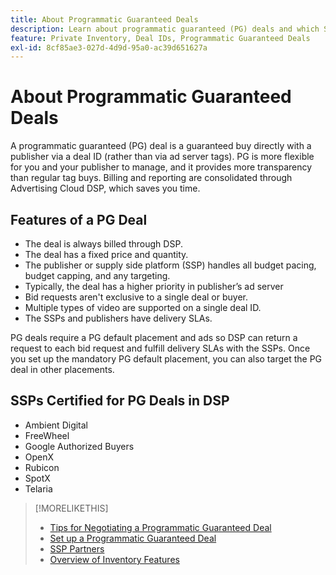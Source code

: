 ```yaml
---
title: About Programmatic Guaranteed Deals
description: Learn about programmatic guaranteed (PG) deals and which SSPs are certified to provide them.
feature: Private Inventory, Deal IDs, Programmatic Guaranteed Deals
exl-id: 8cf85ae3-027d-4d9d-95a0-ac39d651627a
---
```

# About Programmatic Guaranteed Deals

A programmatic guaranteed (PG) deal is a guaranteed buy directly with a publisher via a deal ID (rather than via ad server tags). PG is more flexible for you and your publisher to manage, and it provides more transparency than regular tag buys. Billing and reporting are consolidated through Advertising Cloud DSP, which saves you time.

## Features of a PG Deal

* The deal is always billed through DSP.
* The deal has a fixed price and quantity.
* The publisher or supply side platform (SSP) handles all budget pacing, budget capping, and any targeting.
* Typically, the deal has a higher priority in publisher’s ad server
* Bid requests aren't exclusive to a single deal or buyer.
* Multiple types of video are supported on a single deal ID.
* The SSPs and publishers have delivery SLAs.

PG deals require a PG default placement and ads so DSP can return a request to each bid request and fulfill delivery SLAs with the SSPs. Once you set up the mandatory PG default placement, you can also target the PG deal in other placements.

## SSPs Certified for PG Deals in DSP

* Ambient Digital
* FreeWheel
* Google Authorized Buyers
* OpenX
* Rubicon
* SpotX
* Telaria

>[!MORELIKETHIS]
>
>* [Tips for Negotiating a Programmatic Guaranteed Deal](/help/dsp/inventory/programmatic-guaranteed-tips.md)
>* [Set up a Programmatic Guaranteed Deal](programmatic-guaranteed-set-up.md)
>* [SSP Partners](ssp-partners.md)
>* [Overview of Inventory Features](inventory-overview.md)
